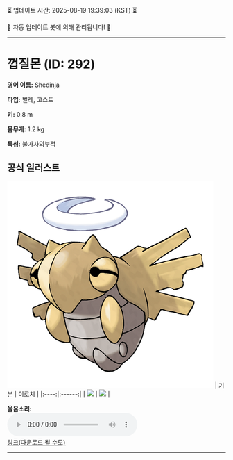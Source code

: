 
⏳ 업데이트 시간: 2025-08-19 19:39:03 (KST) ⏳

🤖 자동 업데이트 봇에 의해 관리됩니다! 🤖

---

# 껍질몬 (ID: 292)
**영어 이름:** Shedinja

**타입:** 벌레, 고스트

**키:** 0.8 m

**몸무게:** 1.2 kg

**특성:** 불가사의부적

## 공식 일러스트
![](https://raw.githubusercontent.com/PokeAPI/sprites/master/sprites/pokemon/other/official-artwork/292.png)
| 기본 | 이로치 |
|:----:|:------:|
| <img src="http://play.pokemonshowdown.com/sprites/ani/shedinja.gif" width="200"> | <img src="http://play.pokemonshowdown.com/sprites/ani-shiny/shedinja.gif" width="200"> |

**울음소리:**<br><audio controls src="https://raw.githubusercontent.com/PokeAPI/cries/main/cries/pokemon/latest/292.ogg"></audio><br> [링크(다운로드 될 수도)](https://raw.githubusercontent.com/PokeAPI/cries/main/cries/pokemon/latest/292.ogg)


---
